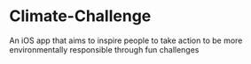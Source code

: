 # Climate-Challenge
An iOS app that aims to inspire people to take action to be more environmentally responsible through fun challenges
